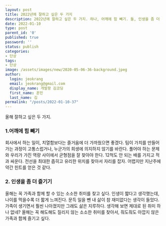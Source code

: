 ```yaml
---
layout: post
title: 2022년에 잘하고 싶은 두 가지
description: 2022년에 잘하고 싶은 두 가지. 하나, 어깨에 힘 빼기. 둘, 인생을 좀 더 즐기기.
date: 2022-01-10
type: post
parent_id: '0'
published: true
password: ''
status: publish
categories:
- 단상
tags:
- 단상
image: /assets/images/new/2020-05-06-36-background.jpeg
author:
  login: jeokrang
  email: jeokrang@gmail.com
  display_name: 개발왕 김코딩
  first_name: 훈민
  last_name: 김
permalink: "/posts/2022-01-10-37"
---
```


올해 잘하고 싶은 두 가지.

### 1.어깨에 힘 빼기

회사에서 하는 일이, 치열함보다는 즐거움에 더 가까웠으면 좋겠다. 팀이 가치를 만들어가는 과정이 고통스럽거나, 누군가의 희생에 의지하지 않기를 바란다. 풀어야 하는 문제와 우리가 가진 역량 사이에서 균형점을 잘 찾아야 한다. 12척도 안 되는 배를 가지고 적과 싸운다. 전선을 최대한 좁히고 유리한 위치를 찾아서 자리를 잡자. 어렵지만 지난주에 약간 힌트를 얻은 것 같다.

### 2. 인생을 좀 더 즐기기

올해는 꼭 가족과 함께 할 수 있는 소소한 취미를 찾고 싶다. 인생이 짧다고 생각했는데, 나이를 먹을수록 더 짧게 느껴진다. 문득 일을 뺀 내 삶이 참 재미없다는 생각이 들었다. 가족이 생기면서 훨씬 나아졌지만 그래도 삶은 지루하다. 생각해 보면 제대로 된 취미 하나 없네? 올해는 꼭 해도해도 질리지 않는 소소한 취미를 찾아서, 줘도줘도 아깝지 않은 가족과 함께 즐기고 싶다.
